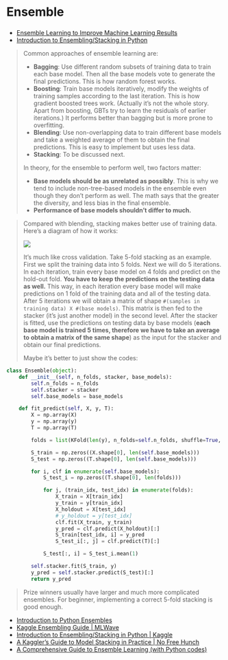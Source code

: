 # Ensemble

### 

* [Ensemble Learning to Improve Machine Learning Results](https://blog.statsbot.co/ensemble-learning-d1dcd548e936)
* [Introduction to Ensembling/Stacking in Python](https://www.kaggle.com/arthurtok/introduction-to-ensembling-stacking-in-python)

> Common approaches of ensemble learning are:
>
> * **Bagging**: Use different random subsets of training data to train each base model. Then all the base models vote to generate the final predictions. This is how random forest works.
> * **Boosting**: Train base models iteratively, modify the weights of training samples according to the last iteration. This is how gradient boosted trees work. \(Actually it’s not the whole story. Apart from boosting, GBTs try to learn the residuals of earlier iterations.\) It performs better than bagging but is more prone to overfitting.
> * **Blending**: Use non-overlapping data to train different base models and take a weighted average of them to obtain the final predictions. This is easy to implement but uses less data.
> * **Stacking**: To be discussed next.
>
> In theory, for the ensemble to perform well, two factors matter:
>
> * **Base models should be as unrelated as possibly**. This is why we tend to include non-tree-based models in the ensemble even though they don’t perform as well. The math says that the greater the diversity, and less bias in the final ensemble.
> * **Performance of base models shouldn’t differ to much.**

> Compared with blending, stacking makes better use of training data. Here’s a diagram of how it works:
>
> ![](http://7xlo8f.com1.z0.glb.clouddn.com/blog-diagram-stacking.jpg)
>
> It’s much like cross validation. Take 5-fold stacking as an example. First we split the training data into 5 folds. Next we will do 5 iterations. In each iteration, train every base model on 4 folds and predict on the hold-out fold. **You have to keep the predictions on the testing data as well.** This way, in each iteration every base model will make predictions on 1 fold of the training data and all of the testing data. After 5 iterations we will obtain a matrix of shape `#(samples in training data) X #(base models)`. This matrix is then fed to the stacker \(it’s just another model\) in the second level. After the stacker is fitted, use the predictions on testing data by base models \(**each base model is trained 5 times, therefore we have to take an average to obtain a matrix of the same shape**\) as the input for the stacker and obtain our final predictions.
>
> Maybe it’s better to just show the codes:

```python
class Ensemble(object):
    def __init__(self, n_folds, stacker, base_models):
        self.n_folds = n_folds
        self.stacker = stacker
        self.base_models = base_models

    def fit_predict(self, X, y, T):
        X = np.array(X)
        y = np.array(y)
        T = np.array(T)

        folds = list(KFold(len(y), n_folds=self.n_folds, shuffle=True, random_state=2016))

        S_train = np.zeros((X.shape[0], len(self.base_models)))
        S_test = np.zeros((T.shape[0], len(self.base_models)))

        for i, clf in enumerate(self.base_models):
            S_test_i = np.zeros((T.shape[0], len(folds)))

            for j, (train_idx, test_idx) in enumerate(folds):
                X_train = X[train_idx]
                y_train = y[train_idx]
                X_holdout = X[test_idx]
                # y_holdout = y[test_idx]
                clf.fit(X_train, y_train)
                y_pred = clf.predict(X_holdout)[:]
                S_train[test_idx, i] = y_pred
                S_test_i[:, j] = clf.predict(T)[:]

            S_test[:, i] = S_test_i.mean(1)

        self.stacker.fit(S_train, y)
        y_pred = self.stacker.predict(S_test)[:]
        return y_pred
```

> Prize winners usually have larger and much more complicated ensembles. For beginner, implementing a correct 5-fold stacking is good enough.

* [Introduction to Python Ensembles](https://www.dataquest.io/blog/introduction-to-ensembles/)
* [Kaggle Ensembling Guide \| MLWave](https://mlwave.com/kaggle-ensembling-guide/)
* [Introduction to Ensembling/Stacking in Python \| Kaggle](https://www.kaggle.com/arthurtok/introduction-to-ensembling-stacking-in-python/notebook)
* [A Kaggler’s Guide to Model Stacking in Practice \| No Free Hunch](http://blog.kaggle.com/2016/12/27/a-kagglers-guide-to-model-stacking-in-practice/)
* [A Comprehensive Guide to Ensemble Learning \(with Python codes\)](https://www.analyticsvidhya.com/blog/2018/06/comprehensive-guide-for-ensemble-models/)

